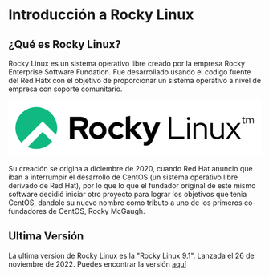 # Introducción a Rocky Linux
## ¿Qué es Rocky Linux?
Rocky Linux es un sistema operativo libre creado por la empresa Rocky Enterprise Software Fundation.
Fue desarrollado usando el codigo fuente del Red Hatx con el objetivo de proporcionar un sistema operativo a nivel de empresa
con soporte comunitario.

![image](/Contenido_RockyLinux/RockyLinuxLogo.png)

Su creación se origina a diciembre de 2020, cuando Red Hat anuncio que iban a interrumpir el desarrollo de CentOS
(un sistema operativo libre derivado de Red Hat), por lo que lo que el fundador original de este mismo software decidió
iniciar otro proyecto para lograr los objetivos que tenia CentOS, dandole su nuevo nombre como tributo a uno de los primeros
co-fundadores de CentOS, Rocky McGaugh.

## Ultima Versión
La ultima version de Rocky Linux es la "Rocky Linux 9.1".
Lanzada el 26 de noviembre de 2022. Puedes encontrar la versión [aquí](https://rockylinux.org/news/rocky-linux-9-1-ga-release/)
